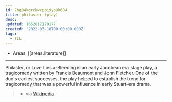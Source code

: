 ```yaml
---
id: 7bg34kqrckwxpbi9yo9k604
title: philaster (play)
desc: ''
updated: 1652817179177
created: '2022-03-18T00:00:00.000Z'
tags:
  - TIL
---
```


- Areas: [[areas.literature]]

---

Philaster, or Love Lies a-Bleeding is an early Jacobean era stage play, a tragicomedy written by Francis Beaumont and John Fletcher. One of the duo's earliest successes, the play helped to establish the trend for tragicomedy that was a powerful influence in early Stuart-era drama.

> - via [Wikipedia](<https://en.wikipedia.org/wiki/Philaster%20(play)>)
